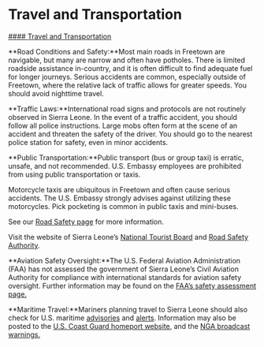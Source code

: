 # Travel and Transportation

[#### Travel and Transportation](javascript:void(0); "Travel and Transportation")

**Road Conditions and Safety:**Most main roads in Freetown are navigable, but many are narrow and often have potholes. There is limited roadside assistance in-country, and it is often difficult to find adequate fuel for longer journeys. Serious accidents are common, especially outside of Freetown, where the relative lack of traffic allows for greater speeds. You should avoid nighttime travel.

**Traffic Laws:**International road signs and protocols are not routinely observed in Sierra Leone. In the event of a traffic accident, you should follow all police instructions. Large mobs often form at the scene of an accident and threaten the safety of the driver. You should go to the nearest police station for safety, even in minor accidents.

**Public Transportation:**Public transport (bus or group taxi) is erratic, unsafe, and not recommended. U.S. Embassy employees are prohibited from using public transportation or taxis.

Motorcycle taxis are ubiquitous in Freetown and often cause serious accidents. The U.S. Embassy strongly advises against utilizing these motorcycles. Pick pocketing is common in public taxis and mini-buses.

See our [Road Safety page](https://travel.state.gov/content/travel/en/international-travel/before-you-go/driving-and-road-safety.html) for more information.

Visit the website of Sierra Leone’s [National Tourist Board](https://ntb.gov.sl/) and [Road Safety Authority](https://slrsa.gov.sl/).

**Aviation Safety Oversight:**The U.S. Federal Aviation Administration (FAA) has not assessed the government of Sierra Leone’s Civil Aviation Authority for compliance with international standards for aviation safety oversight. Further information may be found on the [FAA’s safety assessment page.](https://www.faa.gov/about/initiatives/iasa)

**Maritime Travel:**Mariners planning travel to Sierra Leone should also check for U.S. maritime [advisories](https://www.maritime.dot.gov/msci-advisories) and [alerts](https://www.maritime.dot.gov/msci-alerts). Information may also be posted to the [U.S. Coast Guard homeport website](https://homeport.uscg.mil/), and the [NGA broadcast warnings.](https://msi.nga.mil/NavWarnings)